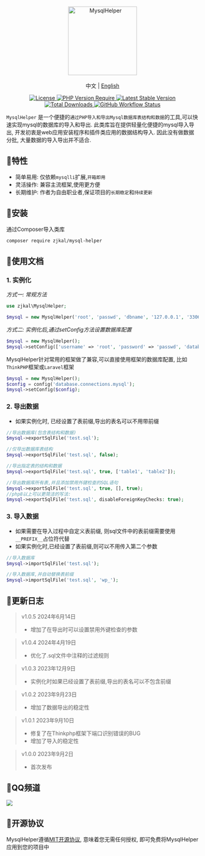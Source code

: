 <br/>
<p align="center">
    <img src="https://static.0x1.site/logo-mysql-helper.svg" alt="MysqlHelper" width="180" />
    <br/>
    <br/>
    中文 | <a href="https://github.com/zjkal/mysql-helper/blob/main/README_EN.md" target="_blank">English</a>
</p>
<p align="center">
    <a href="https://github.com/zjkal/mysql-helper/blob/main/LICENSE" target="_blank">
        <img src="https://poser.pugx.org/zjkal/mysql-helper/license" alt="License">
    </a>
    <a href="https://github.com/zjkal/mysql-helper" target="_blank">
        <img src="https://poser.pugx.org/zjkal/mysql-helper/require/php" alt="PHP Version Require">
    </a>
    <a href="https://github.com/zjkal/mysql-helper" target="_blank">
        <img src="https://poser.pugx.org/zjkal/mysql-helper/v" alt="Latest Stable Version">
    </a>
    <a href="https://packagist.org/packages/zjkal/mysql-helper" target="_blank">
        <img src="https://poser.pugx.org/zjkal/mysql-helper/downloads" alt="Total Downloads">
    </a>
    <a href="https://github.com/zjkal/mysql-helper" target="_blank">
        <img src="https://img.shields.io/github/actions/workflow/status/zjkal/mysql-helper/.github/workflows/php.yml?branch=main" alt="GitHub Workflow Status">
    </a>
</p>

`MysqlHelper` 是一个便捷的`通过PHP导入和导出Mysql数据库表结构和数据`的工具,可以快速实现mysql的数据库的导入和导出. 此类库旨在提供轻量化便捷的mysql导入导出, 开发初衷是web应用安装程序和插件类应用的数据结构导入. 因此没有做数据分批, 大量数据的导入导出并不适合.

## 🧩特性

- 简单易用: 仅依赖`mysqlli`扩展,`开箱即用`
- 灵活操作: 兼容主流框架,使用更方便
- 长期维护: 作者为自由职业者,保证项目的`长期稳定`和`持续更新`

## 🚀安装

通过Composer导入类库

```bash
composer require zjkal/mysql-helper
```

## 🌈使用文档

### 1. 实例化

*方式一: 常规方法*

```php
use zjkal\MysqlHelper;

$mysql = new MysqlHelper('root', 'passwd', 'dbname', '127.0.0.1', '3306', 'utf8mb4', 'wp_');
```

*方式二: 实例化后,通过setConfig方法设置数据库配置*

```php
$mysql = new MysqlHelper();
$mysql->setConfig(['username' => 'root', 'password' => 'passwd', 'database' => 'dbname']);
```

MysqlHelper针对常用的框架做了兼容,可以直接使用框架的数据库配置, 比如`ThinkPHP`框架或`Laravel`框架

```php
$mysql = new MysqlHelper();
$config = config('database.connections.mysql');
$mysql->setConfig($config);
```

### 2. 导出数据

* 如果实例化时, 已经设置了表前缀,导出的表名可以不用带前缀

```php
//导出数据库(包含表结构和数据)
$mysql->exportSqlFile('test.sql');

//仅导出数据库表结构
$mysql->exportSqlFile('test.sql', false);

//导出指定表的结构和数据
$mysql->exportSqlFile('test.sql', true, ['table1', 'table2']);

//导出数据库所有表,并且添加禁用外键检查的SQL语句
$mysql->exportSqlFile('test.sql', true, [], true);
//php8以上可以更简洁的写法:
$mysql->exportSqlFile('test.sql', disableForeignKeyChecks: true);
```

### 3. 导入数据

* 如果需要在导入过程中自定义表前缀, 则sql文件中的表前缀需要使用`__PREFIX__`占位符代替
* 如果实例化时,已经设置了表前缀,则可以不用传入第二个参数

```php
//导入数据库
$mysql->importSqlFile('test.sql');

//导入数据库,并自动替换表前缀
$mysql->importSqlFile('test.sql', 'wp_');
```

## 📃更新日志

> v1.0.5 2024年6月14日
> * 增加了在导出时可以设置禁用外键检查的参数

> v1.0.4 2024年4月19日
> * 优化了.sql文件中注释的过滤规则

> v1.0.3 2023年12月9日
> * 实例化时如果已经设置了表前缀,导出的表名可以不包含前缀

> v1.0.2 2023年9月23日
> * 增加了数据导出的稳定性

> v1.0.1 2023年9月10日
> * 修复了在Thinkphp框架下端口识别错误的BUG
> * 增加了导入的稳定性

> v1.0.0 2023年9月2日
> * 首次发布

## 🐧QQ频道
<a href="https://pd.qq.com/s/7h2hvcuxs">
  <img src="https://static.0x1.site/qrcode-qqpd.png" />
</a>

## 📖开源协议

MysqlHelper遵循[MIT开源协议](https://github.com/zjkal/mysql-helper/blob/main/LICENSE), 意味着您无需任何授权, 即可免费将MysqlHelper应用到您的项目中
